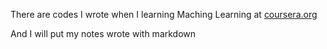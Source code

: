 There are codes I wrote when I learning Maching Learning at [coursera.org](https://www.coursera.org/learn/machine-learning/home/welcome)

And I will put my notes wrote with markdown

